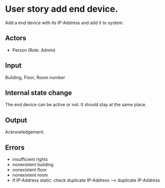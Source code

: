 # User story add end device.

Add a end device with its IP-Address and add it to system.

## Actors

* Person (Role: Admin)

## Input

Building, Floor, Room number

## Internal state change

The end device can be active or not. It should stay at the same place.

## Output 

Acknowledgement. 

## Errors

* insufficient rights
* nonexistent building
* nonexistent floor
* nonexistent room 
* if IP-Address static: check duplicate IP-Address --> duplicate IP-Address